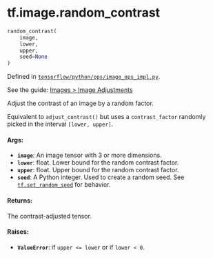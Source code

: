 <div itemscope itemtype="http://developers.google.com/ReferenceObject">
<meta itemprop="name" content="tf.image.random_contrast" />
</div>

# tf.image.random_contrast

``` python
random_contrast(
    image,
    lower,
    upper,
    seed=None
)
```



Defined in [`tensorflow/python/ops/image_ops_impl.py`](https://www.tensorflow.org/code/tensorflow/python/ops/image_ops_impl.py).

See the guide: [Images > Image Adjustments](../../../../api_guides/python/image.md#Image_Adjustments)

Adjust the contrast of an image by a random factor.

Equivalent to `adjust_contrast()` but uses a `contrast_factor` randomly
picked in the interval `[lower, upper]`.

#### Args:

* <b>`image`</b>: An image tensor with 3 or more dimensions.
* <b>`lower`</b>: float.  Lower bound for the random contrast factor.
* <b>`upper`</b>: float.  Upper bound for the random contrast factor.
* <b>`seed`</b>: A Python integer. Used to create a random seed. See
    [`tf.set_random_seed`](../../tf/set_random_seed.md)
    for behavior.


#### Returns:

  The contrast-adjusted tensor.


#### Raises:

* <b>`ValueError`</b>: if `upper <= lower` or if `lower < 0`.
